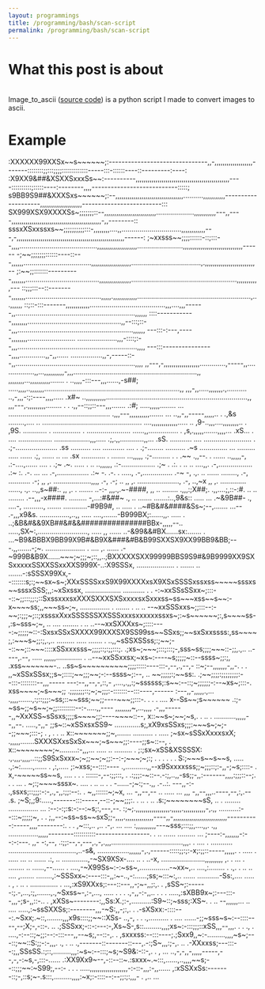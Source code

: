 ```yaml
---
layout: programmings
title: /programming/bash/scan-script
permalink: /programming/bash/scan-script
---
```


<h1>What this post is about</h1>

<p><br>Image_to_ascii (<a href="https://github.com/Plotkine/image_to_ascii" target="_blank" rel="noopener noreferrer">source code</a>) is a python script I made to convert images to ascii.

<h1>Example</h1>

<p>:XXXXXX99XXSx~~s~~~~~~;:-------------------------------,,-,,,,,,,,,,,,,,,,,,,-------::::::::;;:::;;;;:::::::::::::-----:::-::::::----::---------:----:
:X9XX9&##&XSXXSxxxSs~~:----------,,,,,,,,,,,,,,,,,,,,,,,,,,,,,,,,,,,,,,,,,,,,,,,----::::::::::;:::::----:--------,,,,---------------------------:::::;
s9BB9S9##&XXXSxs~~~~~~;:--,,,,,,,,,,,,,,,,,,,,,,,,,,,,,,,,,,..........,,,,,,,,,,,--------------------,,,,,,,,,,,,,,,,,,,,,-------------------------:::
SX999XSX9XXXXSs~;;;;;;;::--,,,,,,,,,,,,,,,,,,,,,,,,,,...................,,,,,,,,,,,---,,----,,,,,,,,,,,,,,,,,,,,,,,,,,,,,,,,,,,,,,,,,,,,,-,,--------::
sssxXSxxssxs~~;;;;;;;;;;:::-,,,,,,,,....,,..............................,,,,,,,,,,,,---,-,,,,,,,,,,,,,,,,,,,,,,,,,,,,,,,,,,,,,,,,,,,,,,,,,,,,,,------:
;~xxsss~~;;;;::::::-::;:::--,,,,.......................................,,,,,,,,,,,,,,,,,,,,.......................,,,,,,,,,,,,,,,,,,,,,,,,,,,,,,------
-;~~;;;;;;;::::::----::---,,,,,,..................................,,,,,,,,,,,,,,,,,,,,...................................,.,,,,,,,,,,,,,,,,,,,,,,,,,--
;:~~;;:::::::----------,,,,,,,.....................................,,,,,,,,,,,,,,,,.....................................................,,,,,,,,,,,---
::;;;:::--::--------,,,,,,,......................................,,,,,.,,,,,,,,,,,,.........................................................,...,,,,,,
::;::-:::-------,,,,,,,,,,,,......................................,,,....,,,------,,............................................................,,,,,,
::::------------,,,,,,,,...............................................,,--:::;::--,,,..........................................................,,,,,,
---:::-:---,-----,,,,,,,,........................  ....................,,,-::::;:--,,,............................................................,,,,
---:::----------------,,,,.............,,-,,......     ................,,-,-----::--,,............................................................,,,,
,,---,-,,,,,,,,,,,,,,,,,,.............,-----,,....    .............,,...,,,,,,,,,,-,,,..............................................................,,
,,,,,,,,...,,,,,,,,,,....... .   ..,,,,-:::---,,,......,-s##; .....,,,,..,,,,,,,....................................................................,,
,,,-,,.....,,,,,,,.,.......... ..,-,,,-:;:----,,,,.....  .x#~    ..,,,,,,,,,,.......................................................................,,
,,,---,.,,,,,,,,,........ . .  .,,--::;;::---,,,.......  .:#;    .....,,,,,........ ...            ...................................................
.,,,---,,,,,,,,,,.......  ...  ..,,-,,-----,,,,,..   .   .,&s    ........,....              ..      ..................................................
....,,,,,,,,,,,,,.....  ..   ,9-..,,,....,,,,,,,,..  .    ,9S.  ............                        .  ..............         . ......................
......,,...............  .   ,s,.,,,,,.......,,,,...      .xS...                                    .  ....                          .................
..................,,,.....   .;,.,,............,,...      .sS.                                                                ...........         ....
........................ .   .;-.....................     .ss                                                                ..........           ....
...........  ....        .   .;-........    ..........    .~s                                                           ..............             ...
.........   .....   ......   .;,   ......    ..    ...    .sx                                                         ............                   .
.......           ...,,,,,   .;-.........   .        .    .~~                                                       .,,--.    .                       
......           ..,,,,,-,   .:-....,...... ....     .    .;~                                                          .~.                            
.....      . ..   ..,,,,,,   .:-.................         .;~                                .                         .:.                            
.  ..     ..       ....,,.   .-,.................         .:~                                :.                        .-.                         ...
                       ...   .-,................          .:~                                -.                        .-.    .                 .....,
                             .-,...............           .-~                                -,                        .,.     ..    ......  ........,
                             .-,   ...........            .-;                                ,,                         ,.     ...................,,,,
                             .-,                          .-;           ..                   ,,                         ,.      .....................,
                             .-,                        ..,~x                                ,,                         ,.      .............  ......,
                             .,.                     ..,,s~##:.                              ,,                         ,.           .         .......
                           ..-:-                   ,,,.,.~-####,                             ,,                         ..                    ........
                       .,,,:;X##;.                .,,....;,::-:#.                            ..                         ..                    ........
                      .--,,,-x####.            ......... -,...:#&##~                         .,                         ..                     .......
                     .......:..,9&s::              ..... ... .~&9B##-                        .,                     ....-,                 ..........,
  .......          ............-#9B9#,         ..  ..... .  ..~#B&#&####&Ss~;--,.......   ...--                   .-,,,x9&s.      ...............,..,,
.....              ....,.......-B999BX;:......,,.  ..... .  ..;&B&#&&9XB##&#&&###############BBx-,,,,,--..       .....,SX~:,.........................,
.....              ,, ...... ..-&99&&#BX......sx:....... . ...~B9&BBBX9BB99X9B#&B9X&###&#B&B99SXXSX9XX99BB9&BB;---.,,.......-;~.  ....................
. ....             ,. ...... .-~999B&B9X......~~~;~;;;~;::,,..;BXXXXXSXX99999BBS9S9#&9B9999XX9SXSxxxxxSSXXSSxxXXS999X-..:X9SSSx, ................... .
.......            .. .......-:sSSSX99Xx,--:::::::s;:;~~sx~s~;XXxSSSSxxS9X99XXXXxsX9XSxSSSSxssxss~~~~~sssxs~~sssxSSS;,,:~xSxssx, ..................   
...........            .   . -:~xxSSsSSxx~;:::--::~;;:::;;:;::SxssxxxsxXXXSXXXSXSxxxxsxSxxxss~ss~~~xss~~s~~:-x~~~~ss;,,~~~ss~;~,    ...............  .
.......           .   ..  .. --~xxSSSxxs~;;:::--:-~~;:;;;~;::;xsssxXxxSSSSSSXXSSSxxxsxxxxxxssxs~;:~s~~~~~~;:,s~~~~ss-,:s~sss~;~, ..               ....
........          .   ..   ..--~xxSXXXxs~;::::----:~;;;;;~::-:SxsxSSxSXXXX99XXXSX9SS99ss~~SSxs;;~~sxSxxssss:,ss~~~~;,:~~~s~;;:;,.,..   ......... .....
.......               .    ..,,~sSSXSSss;:;~~;--::~~;::~~~::::xSSxxxsss~;;;;::;:;;:::;.  .;xs~;~~~;:::;:::;-,sss~ss;;;;~~~::-;;,.,.. ..----,.--, .....
,,,,,,.............   .    ..--~xxSSxxsx;~xs~:----~s;;;;;~::--ssss~;;:;,                .xss~~~~~~~-..     ..ss~s~~~~~~~~~~;;;;:::::----:::-,--,.,--,-
::~;--,,,,,,,-,,-.    .    . ,,~xSSxSSsx;;s~;::::;~~;;;~~;-:--ssss~;:--,            ..   ~~;;;;;:;~~ss:.    .;~~;;;;:;;;;;;;;:--:::-::::::::--,,,-----
---:--,,--,-,::,-     ,....,.,,:;~ssssss;:s~~:--::;~;;;;;;-:--~xs~;:::-.                 xss~~~~;~s~~~;;    .;;;;;;;::;~;~;;;:-:::::::--:::----,------
:---,,-,,,,,.,...    .,,,,.......,:;::;;;:~ss;::~~sss;~~;;----~~~;;:::-.   .  . .  ....  x--Ss~~;s~~~~~~    .:;-~ss~;;~s~~;~;;:::::::::--:-.....,,----
,,,,,,,,~,...,,,,    .-,,,------,,~XxXSS~sSsxs;;;;s~~~~;;:----~~~~::--,                  x::~~s~;~~;~s,.     . .. . ...........,,,,,--,,--. .....,-,,-
;;s~::~xSSxsxSS9~    .............s;,xX9xsSSxs;;;:~~~s~;~;--;;~~~;:::-;  . ,  . .    ..  x::~~~~~~~;;~,.......                     .......... .  .....
;~sx~sSSxXxxxsxX;    .,,,,,.......SXXXSXxsSxSx~~~;~s~~~;;:----;;s~::--,              .   x::~~~~~~~~;~.........:-,,,...  ..... ..  .........  .       
;:;sx~xSS&XSSSSX:    .,.,,,.,,,,..::;;S9SxSxxx~;~;;~~;~;;:--:-;~~~;~;:;  . .  . .  . .   S:;~~~s~~s~~s, .....   .,:~:......,......  .  ,:,.....       
;:~xss;--::::----    .,...........,,--x9Sxxxxsss;;~;;;::;:-,,-;~s;::::-              .   x,-~~~~~ss~~s, ....        . .                            .  
::::::-,--:;;:::, .  .:;;;:-~::--.-:;,..,,-ss;;-,,:-------,,,,:;;;::--;. . .  ...    .   ~;:;~~~~sssx~. ....  .     ..        .. .        .           
-......-;~:;--.,,    .-..:.  ---,,-:-    .,ssxs;::;;;:-:-,.,-,,:;;:--:.         .        ~,,::::::~;~x,  ...        -,,--,--  ..    .....    ...   ,,,
-,,--,,,..----,--,:,.-- .s.  ;~S;,;9:.....,-------:::-----,--::-;~~;;;:. .      .. . .. .s:;~~~~~~~~sS, .. .        ........   ...............     ...
:--:-:;:s:-:--:~s;:,---,--.  :;~;.,,,,,,,,,,,,,,,,,.,,,,,.,,,,,,,,,,,-,.,,     ..........:--:::~;;;;;~, .      .                                      
;,,--:~ss~ss~~sxS;;-,,,,.,,,,,,,,,,,,,,----,,-,,,,,,,,,,,,,,,,,,,,,,,,,,,----------:-----,,,,--------:. .  .        ,~:::,..   ,.. .-,. ...    ....   
:,,,,,,,,,,---~sss;:::;;,....,,.    .,,       ...............,,,,,--------:::::::::::-----------------. . ..        ......    ......... ...           
;----:-,,,,,,,-:--:-:---.  ,,-    -:,--, .:;;:--,-,---,.,-,.,,,....................................,,,. .           ....    .   ...........           
..................................,..-s&, ................,,,,,,-,.,------:::::;;:;:-x;:;;::-----,,,,,. .           .....      .  ..... ...           
..  ......  .:, ..  .............,-~SX9XSx-.... ..        .  ..-x,   ......................,,,,,,,,, ,. .           ...   .      ........ ..          
      ......,--......   . ....,-~X99Ss~:-:~ss~,...............-~xx~,..                  ....,:........   .          .,.   .         .. .. ....        
,.......           ........,:~SSSxx~:----:::-,,:~-..,-:......;ss;~:::~:,.. ...... ...........-Ss:,....              ..... .  ,   .     ..             
.  .............. .  ...,:xS9XXxs;:---::---,,-;~-,,;:,. .  ,sSS~;:------:;.-,...,:;,.......,.,~Sxss~-,:-,...,       ..... .  .  .     .,-,,-:-,,..    
.          . .  .....,:sXBB9x~;:---:::--,,,-;s-,,::-.. .  ,xXSs~--------:,,Ss:X.;:-,..........:S9~::;~sss;:XS~.              .  ..     --,,,,,,...    
..  ....     .....,:~ssSXXSs;:--------,,,-~S:,,-;:,.  . .-sXSxx:-::::---:.~Sxx;.~::,........,,,x9s::::;;~~::XSs-    ..,-, .     .     .,..........    
. ....    ......-;;~sss~s~:--::::----,--;X;-,-::-.  .. .;SSSxx;-::-:---:-,Xs~S-,s::.........,,,;xs~:-:::;;;::xSS,,,--,,,. .     .     .,              
.       ....,-:--::;~;;:--:-:::---,,--~s;,--::-,.  .  ,sxxxss:--:::----;.;Sxx9,,~:-.........,,,,~s~;---::;~~::S:;;-:-,,,.             .,   .          
     ..  .,-------::-------::---,.-:;S~,,,:;-,.  .. .-XXxxss;---:::--:;,,SSsSS.:;::,.........,,,:~s~:--:::;~s;~S9&:-::-,.    .         ,   ...        
        ..,-,-,,-,,,,,-----,--,-,-:~s,-,:::-...... .:XX9Xx9~--,-::--::~.:sxxx~.~:::,......,..,,,,~~s;--::;;;~~:~S99;,--:-       .      .              
.     .....,,,,,,,,,,,,,,,,,,,-:-::-,,,:-,,...... ,:xSSXxSs:-------::;-,::s;~-.s:::,.........,,,,:~x;:-::::--:--;;:;:,,,-       .      ,.. ...</p>
